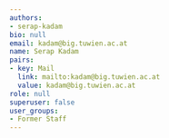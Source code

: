 ```yaml
---
authors:
- serap-kadam
bio: null
email: kadam@big.tuwien.ac.at
name: Serap Kadam
pairs:
- key: Mail
  link: mailto:kadam@big.tuwien.ac.at
  value: kadam@big.tuwien.ac.at
role: null
superuser: false
user_groups:
- Former Staff
---
```

